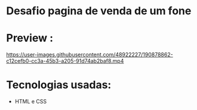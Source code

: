 # Desafio pagina de venda de um fone
# Preview :
 

https://user-images.githubusercontent.com/48922227/190878862-c12cefb0-cc3a-45b3-a205-91d74ab2baf8.mp4


# Tecnologias usadas: 
- HTML e CSS
